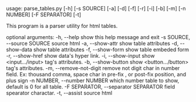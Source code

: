usage: parse_tables.py [-h] [-s SOURCE] [-a] [-d] [-f] [-r] [-i] [-b] [-m]
                       [-n NUMBER] [-F SEPARATOR] [-t]

This program is a parser utility for html tables.

optional arguments:
  -h, --help            show this help message and exit
  -s SOURCE, --source SOURCE
                        source html
  -a, --show-attr       show table attributes
  -d, --show-data       show table attributes
  -f, --show-form       show table embeded form
  -r, --show-href       show data's hyper link.
  -i, --show-input      show <input.../input> tag's attributes.
  -b, --show-button     show <button.../button> tag's attributes.
  -m, --remove-not-digit
                        remove not digit char in number field. Ex: thousand
                        comma, space char in pre-fix , or post-fix position,
                        and plus sign
  -n NUMBER, --number NUMBER
                        which number table to show, default is 0 for all
                        table.
  -F SEPARATOR, --separator SEPARATOR
                        field spearator charactar.
  -t, --assist          source html


